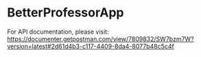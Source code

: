 # BetterProfessorApp

For API documentation, please visit: https://documenter.getpostman.com/view/7809832/SW7bzm7W?version=latest#2d61d4b3-c117-4409-8da4-8077b48c5c4f